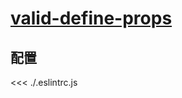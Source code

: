 # [valid-define-props](https://eslint.vuejs.org/rules/valid-define-props.html)

## 配置

<<< ./.eslintrc.js
